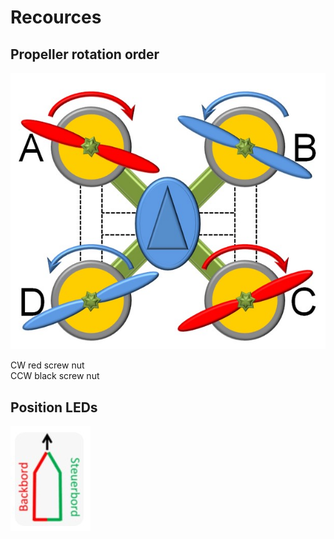 # Recources

## Propeller rotation order
![propeller](../images/Motor_Rotation_order.jpg)

CW red screw nut<br>
CCW black screw nut<br>

## Position LEDs
![Position_LED](../images/Back-Steuerbord.jpg)
